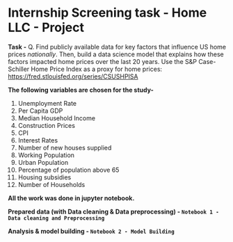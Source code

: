 # Internship Screening task - Home LLC - Project

**Task -** 
Q. Find publicly available data for key factors that influence US home prices *nationally*. Then, build a data science model that explains how these factors impacted home prices over the last 20 years. 
Use the S&P Case-Schiller Home Price Index as a proxy for home prices: https://fred.stlouisfed.org/series/CSUSHPISA

**The following variables are chosen for the study-**
1) Unemployment Rate
2) Per Capita GDP
3) Median Household Income
4) Construction Prices
5) CPI 
6) Interest Rates
7) Number of new houses supplied
8) Working Population
9) Urban Population
10) Percentage of population above 65
11) Housing subsidies
12) Number of Households

**All the work was done in jupyter notebook.**

**Prepared data (with Data cleaning & Data preprocessing) - `Notebook 1 - Data cleaning and Preprocessing`**

**Analysis & model building - `Notebook 2 - Model Building`**
